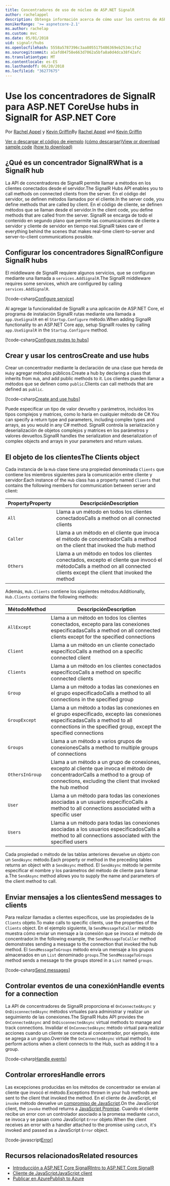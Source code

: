 ```yaml
---
title: Concentradores de uso de núcleo de ASP.NET SignalR
author: rachelappel
description: Obtenga información acerca de cómo usar los centros de ASP.NET Core SignalR.
monikerRange: '>= aspnetcore-2.1'
ms.author: rachelap
ms.custom: mvc
ms.date: 05/01/2018
uid: signalr/hubs
ms.openlocfilehash: 5558a5787396c3aa8055175486369eb2534c1fa2
ms.sourcegitcommit: a1afd04758e663d7062a5bfa8a0d4dca38f42afc
ms.translationtype: MT
ms.contentlocale: es-ES
ms.lasthandoff: 06/20/2018
ms.locfileid: "36277675"
---
```

# <a name="use-hubs-in-signalr-for-aspnet-core"></a><span data-ttu-id="d6f61-103">Use los concentradores de SignalR para ASP.NET Core</span><span class="sxs-lookup"><span data-stu-id="d6f61-103">Use hubs in SignalR for ASP.NET Core</span></span>

<span data-ttu-id="d6f61-104">Por [Rachel Appel](https://twitter.com/rachelappel) y [Kevin Griffin](https://twitter.com/1kevgriff)</span><span class="sxs-lookup"><span data-stu-id="d6f61-104">By [Rachel Appel](https://twitter.com/rachelappel) and [Kevin Griffin](https://twitter.com/1kevgriff)</span></span>

<span data-ttu-id="d6f61-105">[Ver o descargar el código de ejemplo](https://github.com/aspnet/Docs/tree/master/aspnetcore/signalr/hubs/sample/ ) [(cómo descargar)](xref:tutorials/index#how-to-download-a-sample)</span><span class="sxs-lookup"><span data-stu-id="d6f61-105">[View or download sample code](https://github.com/aspnet/Docs/tree/master/aspnetcore/signalr/hubs/sample/ ) [(how to download)](xref:tutorials/index#how-to-download-a-sample)</span></span>

## <a name="what-is-a-signalr-hub"></a><span data-ttu-id="d6f61-106">¿Qué es un concentrador SignalR</span><span class="sxs-lookup"><span data-stu-id="d6f61-106">What is a SignalR hub</span></span>

<span data-ttu-id="d6f61-107">La API de concentradores de SignalR permite llamar a métodos en los clientes conectados desde el servidor.</span><span class="sxs-lookup"><span data-stu-id="d6f61-107">The SignalR Hubs API enables you to call methods on connected clients from the server.</span></span> <span data-ttu-id="d6f61-108">En el código del servidor, se definen métodos llamados por el cliente.</span><span class="sxs-lookup"><span data-stu-id="d6f61-108">In the server code, you define methods that are called by client.</span></span> <span data-ttu-id="d6f61-109">En el código de cliente, se definen métodos que se llaman desde el servidor.</span><span class="sxs-lookup"><span data-stu-id="d6f61-109">In the client code, you define methods that are called from the server.</span></span> <span data-ttu-id="d6f61-110">SignalR se encarga de todo el contenido en segundo plano que permite las comunicaciones de cliente a servidor y cliente de servidor en tiempo real.</span><span class="sxs-lookup"><span data-stu-id="d6f61-110">SignalR takes care of everything behind the scenes that makes real-time client-to-server and server-to-client communications possible.</span></span>

## <a name="configure-signalr-hubs"></a><span data-ttu-id="d6f61-111">Configurar los concentradores SignalR</span><span class="sxs-lookup"><span data-stu-id="d6f61-111">Configure SignalR hubs</span></span>

<span data-ttu-id="d6f61-112">El middleware de SignalR requiere algunos servicios, que se configuran mediante una llamada a `services.AddSignalR`.</span><span class="sxs-lookup"><span data-stu-id="d6f61-112">The SignalR middleware requires some services, which are configured by calling `services.AddSignalR`.</span></span>

[!code-csharp[Configure service](hubs/sample/startup.cs?range=38)]

<span data-ttu-id="d6f61-113">Al agregar la funcionalidad de SignalR a una aplicación de ASP.NET Core, el programa de instalación SignalR rutas mediante una llamada a `app.UseSignalR` en el `Startup.Configure` método.</span><span class="sxs-lookup"><span data-stu-id="d6f61-113">When adding SignalR functionality to an ASP.NET Core app, setup SignalR routes by calling `app.UseSignalR` in the `Startup.Configure` method.</span></span>

[!code-csharp[Configure routes to hubs](hubs/sample/startup.cs?range=57-60)]

## <a name="create-and-use-hubs"></a><span data-ttu-id="d6f61-114">Crear y usar los centros</span><span class="sxs-lookup"><span data-stu-id="d6f61-114">Create and use hubs</span></span>

<span data-ttu-id="d6f61-115">Crear un concentrador mediante la declaración de una clase que hereda de `Hub`y agregar métodos públicos.</span><span class="sxs-lookup"><span data-stu-id="d6f61-115">Create a hub by declaring a class that inherits from `Hub`, and add public methods to it.</span></span> <span data-ttu-id="d6f61-116">Los clientes pueden llamar a métodos que se definen como `public`.</span><span class="sxs-lookup"><span data-stu-id="d6f61-116">Clients can call methods that are defined as `public`.</span></span>

[!code-csharp[Create and use hubs](hubs/sample/hubs/chathub.cs?range=8-37)]

<span data-ttu-id="d6f61-117">Puede especificar un tipo de valor devuelto y parámetros, incluidos los tipos complejos y matrices, como lo haría en cualquier método de C#.</span><span class="sxs-lookup"><span data-stu-id="d6f61-117">You can specify a return type and parameters, including complex types and arrays, as you would in any C# method.</span></span> <span data-ttu-id="d6f61-118">SignalR controla la serialización y deserialización de objetos complejos y matrices en los parámetros y valores devueltos.</span><span class="sxs-lookup"><span data-stu-id="d6f61-118">SignalR handles the serialization and deserialization of complex objects and arrays in your parameters and return values.</span></span>

## <a name="the-clients-object"></a><span data-ttu-id="d6f61-119">El objeto de los clientes</span><span class="sxs-lookup"><span data-stu-id="d6f61-119">The Clients object</span></span>

<span data-ttu-id="d6f61-120">Cada instancia de la `Hub` clase tiene una propiedad denominada `Clients` que contiene los miembros siguientes para la comunicación entre cliente y servidor:</span><span class="sxs-lookup"><span data-stu-id="d6f61-120">Each instance of the `Hub` class has a property named `Clients` that contains the following members for communication between server and client:</span></span>

| <span data-ttu-id="d6f61-121">Property</span><span class="sxs-lookup"><span data-stu-id="d6f61-121">Property</span></span> | <span data-ttu-id="d6f61-122">Descripción</span><span class="sxs-lookup"><span data-stu-id="d6f61-122">Description</span></span> |
| ------ | ----------- |
| `All` | <span data-ttu-id="d6f61-123">Llama a un método en todos los clientes conectados</span><span class="sxs-lookup"><span data-stu-id="d6f61-123">Calls a method on all connected clients</span></span> |
| `Caller` | <span data-ttu-id="d6f61-124">Llama a un método en el cliente que invoca el método de concentrador</span><span class="sxs-lookup"><span data-stu-id="d6f61-124">Calls a method on the client that invoked the hub method</span></span> |
| `Others` | <span data-ttu-id="d6f61-125">Llama a un método en todos los clientes conectados, excepto el cliente que invocó el método</span><span class="sxs-lookup"><span data-stu-id="d6f61-125">Calls a method on all connected clients except the client that invoked the method</span></span> |


<span data-ttu-id="d6f61-126">Además, `Hub.Clients` contiene los siguientes métodos:</span><span class="sxs-lookup"><span data-stu-id="d6f61-126">Additionally, `Hub.Clients` contains the following methods:</span></span>

| <span data-ttu-id="d6f61-127">Método</span><span class="sxs-lookup"><span data-stu-id="d6f61-127">Method</span></span> | <span data-ttu-id="d6f61-128">Descripción</span><span class="sxs-lookup"><span data-stu-id="d6f61-128">Description</span></span> |
| ------ | ----------- |
| `AllExcept` | <span data-ttu-id="d6f61-129">Llama a un método en todos los clientes conectados, excepto para las conexiones especificadas</span><span class="sxs-lookup"><span data-stu-id="d6f61-129">Calls a method on all connected clients except for the specified connections</span></span> |
| `Client` | <span data-ttu-id="d6f61-130">Llama a un método en un cliente conectado específico</span><span class="sxs-lookup"><span data-stu-id="d6f61-130">Calls a method on a specific connected client</span></span> |
| `Clients` | <span data-ttu-id="d6f61-131">Llama a un método en los clientes conectados específicos</span><span class="sxs-lookup"><span data-stu-id="d6f61-131">Calls a method on specific connected clients</span></span> |
| `Group` | <span data-ttu-id="d6f61-132">Llama a un método a todas las conexiones en el grupo especificado</span><span class="sxs-lookup"><span data-stu-id="d6f61-132">Calls a method to all connections in the specified group</span></span>  |
| `GroupExcept` | <span data-ttu-id="d6f61-133">Llama a un método a todas las conexiones en el grupo especificado, excepto las conexiones especificadas</span><span class="sxs-lookup"><span data-stu-id="d6f61-133">Calls a method to all connections in the specified group, except the specified connections</span></span> |
| `Groups` | <span data-ttu-id="d6f61-134">Llama a un método a varios grupos de conexiones</span><span class="sxs-lookup"><span data-stu-id="d6f61-134">Calls a method to multiple groups of connections</span></span>  |
| `OthersInGroup` | <span data-ttu-id="d6f61-135">Llama a un método a un grupo de conexiones, excepto al cliente que invoca el método de concentrador</span><span class="sxs-lookup"><span data-stu-id="d6f61-135">Calls a method to a group of connections, excluding the client that invoked the hub method</span></span>  |
| `User` | <span data-ttu-id="d6f61-136">Llama a un método para todas las conexiones asociadas a un usuario específico</span><span class="sxs-lookup"><span data-stu-id="d6f61-136">Calls a method to all connections associated with a specific user</span></span> |
| `Users` | <span data-ttu-id="d6f61-137">Llama a un método para todas las conexiones asociadas a los usuarios especificados</span><span class="sxs-lookup"><span data-stu-id="d6f61-137">Calls a method to all connections associated with the specified users</span></span> |

<span data-ttu-id="d6f61-138">Cada propiedad o método de las tablas anteriores devuelve un objeto con un `SendAsync` método.</span><span class="sxs-lookup"><span data-stu-id="d6f61-138">Each property or method in the preceding tables returns an object with a `SendAsync` method.</span></span> <span data-ttu-id="d6f61-139">El `SendAsync` método le permite especificar el nombre y los parámetros del método de cliente para llamar a.</span><span class="sxs-lookup"><span data-stu-id="d6f61-139">The `SendAsync` method allows you to supply the name and parameters of the client method to call.</span></span>

## <a name="send-messages-to-clients"></a><span data-ttu-id="d6f61-140">Enviar mensajes a los clientes</span><span class="sxs-lookup"><span data-stu-id="d6f61-140">Send messages to clients</span></span>

<span data-ttu-id="d6f61-141">Para realizar llamadas a clientes específicos, use las propiedades de la `Clients` objeto.</span><span class="sxs-lookup"><span data-stu-id="d6f61-141">To make calls to specific clients, use the properties of the `Clients` object.</span></span> <span data-ttu-id="d6f61-142">En el ejemplo siguiente, la `SendMessageToCaller` método muestra cómo enviar un mensaje a la conexión que se invoca el método de concentrador.</span><span class="sxs-lookup"><span data-stu-id="d6f61-142">In the following example, the `SendMessageToCaller` method demonstrates sending a message to the connection that invoked the hub method.</span></span> <span data-ttu-id="d6f61-143">El `SendMessageToGroups` método envía un mensaje a los grupos almacenados en un `List` denominado `groups`.</span><span class="sxs-lookup"><span data-stu-id="d6f61-143">The `SendMessageToGroups` method sends a message to the groups stored in a `List` named `groups`.</span></span>

[!code-csharp[Send messages](hubs/sample/hubs/chathub.cs?range=15-24)]

## <a name="handle-events-for-a-connection"></a><span data-ttu-id="d6f61-144">Controlar eventos de una conexión</span><span class="sxs-lookup"><span data-stu-id="d6f61-144">Handle events for a connection</span></span>

<span data-ttu-id="d6f61-145">La API de concentradores de SignalR proporciona el `OnConnectedAsync` y `OnDisconnectedAsync` métodos virtuales para administrar y realizar un seguimiento de las conexiones.</span><span class="sxs-lookup"><span data-stu-id="d6f61-145">The SignalR Hubs API provides the `OnConnectedAsync` and `OnDisconnectedAsync` virtual methods to manage and track connections.</span></span> <span data-ttu-id="d6f61-146">Invalidar el `OnConnectedAsync` método virtual para realizar acciones cuando un cliente se conecta al concentrador, por ejemplo, éste se agrega a un grupo.</span><span class="sxs-lookup"><span data-stu-id="d6f61-146">Override the `OnConnectedAsync` virtual method to perform actions when a client connects to the Hub, such as adding it to a group.</span></span>

[!code-csharp[Handle events](hubs/sample/hubs/chathub.cs?range=26-36)]

## <a name="handle-errors"></a><span data-ttu-id="d6f61-147">Controlar errores</span><span class="sxs-lookup"><span data-stu-id="d6f61-147">Handle errors</span></span>

<span data-ttu-id="d6f61-148">Las excepciones producidas en los métodos de concentrador se envían al cliente que invocó el método.</span><span class="sxs-lookup"><span data-stu-id="d6f61-148">Exceptions thrown in your hub methods are sent to the client that invoked the method.</span></span> <span data-ttu-id="d6f61-149">En el cliente de JavaScript, el `invoke` método devuelve un [compromiso de JavaScript](https://developer.mozilla.org/docs/Web/JavaScript/Guide/Using_promises).</span><span class="sxs-lookup"><span data-stu-id="d6f61-149">On the JavaScript client, the `invoke` method returns a [JavaScript Promise](https://developer.mozilla.org/docs/Web/JavaScript/Guide/Using_promises).</span></span> <span data-ttu-id="d6f61-150">Cuando el cliente recibe un error con un controlador asociado a la promesa mediante `catch`, se invoca y se pasan como JavaScript `Error` objeto.</span><span class="sxs-lookup"><span data-stu-id="d6f61-150">When the client receives an error with a handler attached to the promise using `catch`, it's invoked and passed as a JavaScript `Error` object.</span></span>

[!code-javascript[Error](hubs/sample/wwwroot/js/chat.js?range=23)]

## <a name="related-resources"></a><span data-ttu-id="d6f61-151">Recursos relacionados</span><span class="sxs-lookup"><span data-stu-id="d6f61-151">Related resources</span></span>

* [<span data-ttu-id="d6f61-152">Introducción a ASP.NET Core SignalR</span><span class="sxs-lookup"><span data-stu-id="d6f61-152">Intro to ASP.NET Core SignalR</span></span>](xref:signalr/introduction)
* [<span data-ttu-id="d6f61-153">Cliente de JavaScript</span><span class="sxs-lookup"><span data-stu-id="d6f61-153">JavaScript client</span></span>](xref:signalr/javascript-client)
* [<span data-ttu-id="d6f61-154">Publicar en Azure</span><span class="sxs-lookup"><span data-stu-id="d6f61-154">Publish to Azure</span></span>](xref:signalr/publish-to-azure-web-app)
